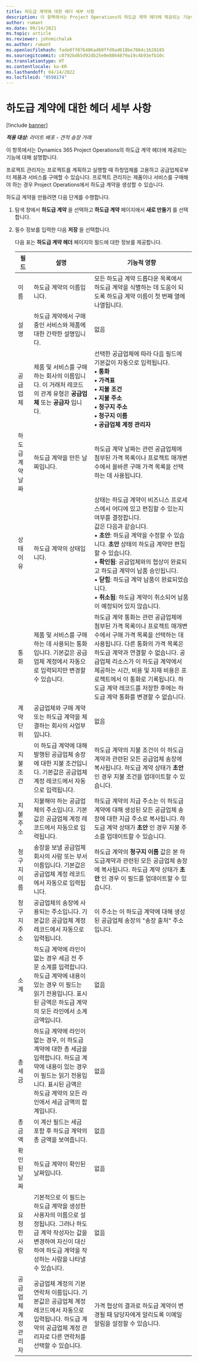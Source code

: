 ```yaml
---
title: 하도급 계약에 대한 헤더 세부 사항
description: 이 항목에서는 Project Operations의 하도급 계약 헤더에 제공되는 기능에 대해 설명합니다.
author: rumant
ms.date: 09/14/2021
ms.topic: article
ms.reviewer: johnmichalak
ms.author: rumant
ms.openlocfilehash: fade0ff876486ad60ffd9ad618be7864c1b28185
ms.sourcegitcommit: c0792bd65d92db25e0e8864879a19c4b93efb10c
ms.translationtype: HT
ms.contentlocale: ko-KR
ms.lasthandoff: 04/14/2022
ms.locfileid: "8598174"
---
```

# <a name="header-details-for-subcontracts"></a>하도급 계약에 대한 헤더 세부 사항

[!include [banner](../../includes/dataverse-preview.md)]

_**적용 대상:** 라이트 배포 - 견적 송장 거래_

이 항목에서는 Dynamics 365 Project Operations의 하도급 계약 헤더에 제공되는 기능에 대해 설명합니다.

프로젝트 관리자는 프로젝트를 계획하고 실행할 때 하청업체를 고용하고 공급업체로부터 제품과 서비스를 구매할 수 있습니다. 프로젝트 관리자는 제품이나 서비스를 구매해야 하는 경우 Project Operations에서 하도급 계약을 생성할 수 있습니다.

하도급 계약을 만들려면 다음 단계를 수행합니다.

1. 탐색 창에서 **하도급 계약** 을 선택하고 **하도급 계약** 페이지에서 **새로 만들기** 를 선택합니다.
2. 필수 정보를 입력한 다음 **저장** 을 선택합니다.

    다음 표는 **하도급 계약 헤더** 페이지의 필드에 대한 정보를 제공합니다.

    | 필드 | 설명 |기능적 영향 |
    |---|------|---| 
    | 이름 | 하도급 계약의 이름입니다. | 모든 하도급 계약 드롭다운 목록에서 하도급 계약을 식별하는 데 도움이 되도록 하도급 계약 이름이 첫 번째 열에 나열됩니다. | 
    | 설명 | 하도급 계약에서 구매 중인 서비스와 제품에 대한 간략한 설명입니다. | 없음 |
    | 공급업체 | 제품 및 서비스를 구매하는 회사의 이름입니다. 이 거래처 레코드의 관계 유형은 **공급업체** 또는 **공급자** 입니다. | 선택한 공급업체에 따라 다음 필드에 기본값이 자동으로 입력됩니다.<br/> **• 통화** </br> **• 가격표** </br> **• 지불 조건**</br> **• 지불 주소**</br> **• 청구지 주소**</br> **• 청구지 이름** </br>**• 공급업체 계정 관리자**|
    | 하도급 계약 날짜 | 하도급 계약을 만든 날짜입니다. | 하도급 계약 날짜는 관련 공급업체에 첨부된 가격 목록이나 프로젝트 매개변수에서 올바른 구매 가격 목록을 선택하는 데 사용됩니다. |
    | 상태 이유 | 하도급 계약의 상태입니다. | 상태는 하도급 계약이 비즈니스 프로세스에서 어디에 있고 편집할 수 있는지 여부를 결정합니다. <br/>값은 다음과 같습니다.<br>• **초안**: 하도급 계약을 수정할 수 있습니다. **초안** 상태의 하도급 계약만 편집할 수 있습니다.<br/>• **확인됨**: 공급업체와의 협상이 완료되고 하도급 계약이 납품 승인됩니다. <br/>• **닫힘**: 하도급 계약 납품이 완료되었습니다.<br/>• **취소됨**: 하도급 계약이 취소되어 납품이 예정되어 있지 않습니다.  | 
    | 통화 | 제품 및 서비스를 구매하는 데 사용되는 통화입니다. 기본값은 공급업체 계정에서 자동으로 입력되지만 변경할 수 있습니다. | 하도급 계약 통화는 관련 공급업체에 첨부된 가격 목록이나 프로젝트 매개변수에서 구매 가격 목록을 선택하는 데 사용됩니다. 다른 통화의 가격 목록은 하도급 계약과 연결할 수 없습니다. 공급업체 리소스가 이 하도급 계약에서 제공하는 시간, 비용 및 자재 비용은 프로젝트에서 이 통화로 기록됩니다. 하도급 계약 레코드를 저장한 후에는 하도급 계약 통화를 변경할 수 없습니다.|
    | 계약 단위 | 공급업체와 구매 계약 또는 하도급 계약을 체결하는 회사의 사업부입니다. | 없음 |
    | 지불 조건 | 이 하도급 계약에 대해 발행된 공급업체 송장에 대한 지불 조건입니다. 기본값은 공급업체 계정 레코드에서 자동으로 입력됩니다. | 하도급 계약의 지불 조건이 이 하도급 계약과 관련된 모든 공급업체 송장에 복사됩니다. 하도급 계약 상태가 **초안** 인 경우 지불 조건을 업데이트할 수 있습니다. | 
    | 지불 주소 | 지불해야 하는 공급업체의 주소입니다. 기본값은 공급업체 계정 레코드에서 자동으로 입력됩니다. | 하도급 계약의 지급 주소는 이 하도급 계약에 대해 생성된 모든 공급업체 송장에 대한 지급 주소로 복사됩니다. 하도급 계약 상태가 **초안** 인 경우 지불 주소를 업데이트할 수 있습니다.|
    | 청구지 이름 | 송장을 보낼 공급업체 회사의 사람 또는 부서 이름입니다. 기본값은 공급업체 계정 레코드에서 자동으로 입력됩니다. | 하도급 계약의 **청구지 이름** 값은 본 하도급계약과 관련된 모든 공급업체 송장에 복사됩니다. 하도급 계약 상태가 **초안** 인 경우 이 필드를 업데이트할 수 있습니다.|
    | 청구지 주소 | 공급업체의 송장에 사용되는 주소입니다. 기본값은 공급업체 계정 레코드에서 자동으로 입력됩니다. | 이 주소는 이 하도급 계약에 대해 생성된 공급업체 송장의 "송장 출처" 주소입니다. |
    | 소계 | 하도급 계약에 라인이 없는 경우 세금 전 주문 소계를 입력합니다. 하도급 계약에 내용이 있는 경우 이 필드는 읽기 전용입니다. 표시된 금액은 하도급 계약의 모든 라인에서 소계 금액입니다. | 없음 |
    | 총 세금 | 하도급 계약에 라인이 없는 경우, 이 하도급 계약에 대한 총 세금을 입력합니다. 하도급 계약에 내용이 있는 경우 이 필드는 읽기 전용입니다. 표시된 금액은 하도급 계약의 모든 라인에서 세금 금액의 합계입니다. | 없음 |
    | 총 금액 | 이 계산 필드는 세금 포함 후 하도급 계약의 총 금액을 보여줍니다. | 없음 |
    | 확인된 날짜 | 하도급 계약이 확인된 날짜입니다. | 없음 |
    | 요청한 사람 | 기본적으로 이 필드는 하도급 계약을 생성한 사용자의 이름으로 설정됩니다. 그러나 하도급 계약 작성자는 값을 변경하여 자신이 대신하여 하도급 계약을 작성하는 사람을 나타낼 수 있습니다. | 없음 |
    | 공급업체 계정 관리자 | 공급업체 계정의 기본 연락처 이름입니다. 기본값은 공급업체 계정 레코드에서 자동으로 입력됩니다. 하도급 계약의 공급업체 계정 관리자로 다른 연락처를 선택할 수 있습니다. | 가격 협상의 결과로 하도급 계약이 변경될 때 담당자에게 알리도록 이메일 알림을 설정할 수 있습니다. |
